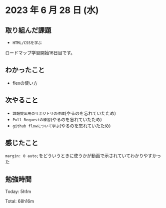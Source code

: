 # 2023 年 6 月 28 日 (水)

## 取り組んだ課題

- `HTML/CSSを学ぶ`

ロードマップ学習開始16日目です。

## わかったこと

- flexの使い方

## 次やること

- `課題提出用のリポジトリの作成`(やるのを忘れていたため)
- `Pull Requestの練習`(やるのを忘れていたため)
- `github flowについて学ぶ`(やるのを忘れていたため)

## 感じたこと

`margin: 0 auto;`をどういうときに使うかが動画で示されていてわかりやすかった


## 勉強時間

Today: 5h1m

Total: 68h16m
